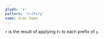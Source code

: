 ```yaml
---
glyph: '⇟'
pattern: 'r←(F⇟)y'
name: Scan Down
---
```


`r` is the result of applying `F⤈` to each prefix of `y`.